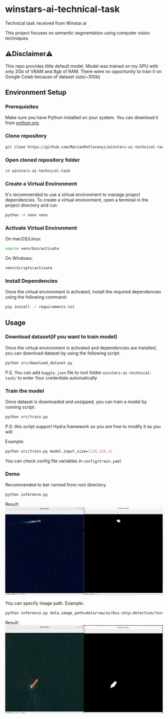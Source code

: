 # winstars-ai-technical-task
Technical task received from Winstar.ai

This project focuses on semantic segmentation using computer vision techniques.

## ⚠️Disclaimer⚠️
This repo provides little default model.
Model was trained on my GPU with only 2Gb of VRAM and 8gb of RAM. There were no opportunity to train it on Google Colab because of dataset size(~31Gb)
## Environment Setup

### Prerequisites

Make sure you have Python installed on your system. You can download it from [python.org](https://www.python.org/downloads/).

### Clone repository

```bash
git clone https://github.com/MarianPetlovanyi/winstars-ai-technical-task.git
```

### Open cloned repository folder

```bash
cd winstars-ai-technical-task
```


### Create a Virtual Environment

It's recommended to use a virtual environment to manage project dependencies. To create a virtual environment, open a terminal in the project directory and run:

```bash
python -m venv venv
```

### Activate Virtual Environment
On macOS/Linux:
```bash
source venv/bin/activate
```
On Windows:
```bash
venv\Scripts\activate
```

### Install Dependencies
Once the virtual environment is activated, install the required dependencies using the following command:
```bash
pip install -r requirements.txt
```

## Usage

### Download dataset(if you want to train model)
Once the virtual environment is activated and dependencies are installed, you can download dataset by using the following script:
```bash
python src/download_dataset.py
```
P.S. You can add `kaggle.json` file to root folder `winstars-ai-technical-task/` to enter Your credentials automatically

### Train the model
Once dataset is downloaded and unzipped, you can train a model by running script:
```bash
python src/train.py
```
P.S. this script support Hydra framework so you are free to modify it as you will:

Example:
```bash
python src/train.py model.input_size=[128,128,3]
```
You can check config file variables in `config/train.yaml`


### Demo
Recommended to ber runned from root directory. 
```bash
python inference.py
```
Result:
![Alt text](example_photos/default.png "Default example")

You can specify image path. Example:
```bash
python inference.py data.image_path=data/raw/airbus-ship-detection/test_v2/0b8cde107.jpg
```
Result:
![Alt text](example_photos/example1.png "First example")